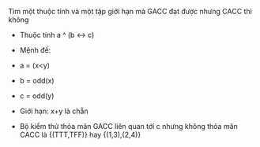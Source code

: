 Tìm một thuộc tính và một tập giới hạn mà GACC đạt được nhưng CACC thì không

* Thuộc tính a ^ (b <-> c)
* Mệnh đề:
 * a = (x<y)
 * b = odd(x)
 * c = odd(y)
* Giới hạn: x+y là chẵn

* Bộ kiểm thử thỏa mãn GACC liên quan tới c nhưng không thỏa mãn CACC là {(TTT,TFF)} hay {(1,3),(2,4)}

